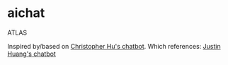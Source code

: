 aichat
=======
ATLAS

Inspired by/based on 
[Christopher Hu's chatbot](https://github.com/csu). Which references:
[Justin Huang's chatbot](https://github.com/jstnhuang/chatbot)
